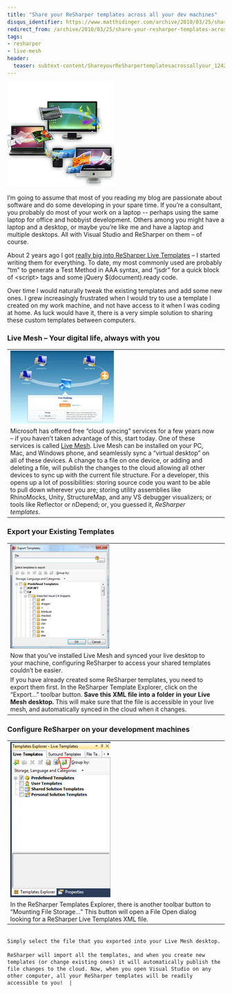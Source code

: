 ```yaml
---
title: "Share your ReSharper templates across all your dev machines"
disqus_identifier: https://www.matthidinger.com/archive/2010/03/25/share-your-resharper-templates-across-all-your-dev-machines.aspx
redirect_from: /archive/2010/03/25/share-your-resharper-templates-across-all-your-dev-machines.aspx/
tags: 
- resharper
- live-mesh
header:
  teaser: subtext-content/ShareyourReSharpertemplatesacrossallyour_1242C/live_mesh_thumb.png
---
```

![](/images/subtext-content/ShareyourReSharpertemplatesacrossallyour_1242C/live_mesh_thumb.png)

I’m going to assume that most of you reading my blog are passionate about software and do some developing in your spare time. If you’re a consultant, you probably do most of your work on a laptop -- perhaps using the same laptop for office and hobbyist development. Others among you might have a laptop and a desktop, or maybe you’re like me and have a laptop and multiple desktops. All with Visual Studio and ReSharper on them – of course.

About 2 years ago I got [really big into ReSharper Live Templates](https://www.matthidinger.com/archive/2008/10/02/code-snippets-with-snippet-designer-and-resharper-live-templates.aspx) – I started writing them for everything. To date, my most commonly used are probably “tm” to generate a Test Method in AAA syntax, and “jsdr” for a quick block of &lt;script&gt; tags and some jQuery $(document).ready code.

Over time I would naturally tweak the existing templates and add some new ones. I grew increasingly frustrated when I would try to use a template I created on my work machine, and not have access to it when I was coding at home. As luck would have it, there is a very simple solution to sharing these custom templates between computers.

### Live Mesh – Your digital life, always with you

|                                                                                                                                                                                                                                                                 |                                                                                                                                                                                                                                                                                                                                                                                                                                                                                                                                                                                                                                                                                                                                                                                                                                                     |
|-----------------------------------------------------------------------------------------------------------------------------------------------------------------------------------------------------------------------------------------------------------------|-----------------------------------------------------------------------------------------------------------------------------------------------------------------------------------------------------------------------------------------------------------------------------------------------------------------------------------------------------------------------------------------------------------------------------------------------------------------------------------------------------------------------------------------------------------------------------------------------------------------------------------------------------------------------------------------------------------------------------------------------------------------------------------------------------------------------------------------------------|
| ![](/images/subtext-content/ShareyourReSharpertemplatesacrossallyour_1242C/mesh_thumb_3.png)
 | Microsoft has offered free “cloud syncing” services for a few years now – if you haven’t taken advantage of this, start today. One of these services is called [Live Mesh](https://www.mesh.com/welcome/default.aspx). Live Mesh can be installed on your PC, Mac, and Windows phone, and seamlessly sync a “virtual desktop” on all of these devices. A change to a file on one device, or adding and deleting a file, will publish the changes to the cloud allowing all other devices to sync up with the current file structure. For a developer, this opens up a lot of possibilities: storing source code you want to be able to pull down wherever you are; storing utility assemblies like RhinoMocks, Unity, StructureMap, and any VS debugger visualizers; or tools like Reflector or nDepend; or, you guessed it, *ReSharper templates*. |

### Export your Existing Templates

|                                                                                                                                                                                                                                                                   |                                                                                                                                                                                                                                                                                                                                                           |
|-------------------------------------------------------------------------------------------------------------------------------------------------------------------------------------------------------------------------------------------------------------------|-----------------------------------------------------------------------------------------------------------------------------------------------------------------------------------------------------------------------------------------------------------------------------------------------------------------------------------------------------------|
| ![](/images/subtext-content/ShareyourReSharpertemplatesacrossallyour_1242C/image_thumb.png)
 | Now that you’ve installed Live Mesh and synced your live desktop to your machine, configuring ReSharper to access your shared templates couldn’t be easier.                                                                                                                                                                                               
                                                                                                                                                                                                                                                                     If you have already created some ReSharper templates, you need to export them first. In the ReSharper Template Explorer, click on the “Export…” toolbar button. **Save this XML file into a folder in your Live Mesh desktop.** This will make sure that the file is accessible in your live mesh, and automatically synced in the cloud when it changes.  |

### Configure ReSharper on your development machines

|                                                                                                                                                                                                                                                                       |                                                                                                                                                                                                                                                                                           |
|-----------------------------------------------------------------------------------------------------------------------------------------------------------------------------------------------------------------------------------------------------------------------|-------------------------------------------------------------------------------------------------------------------------------------------------------------------------------------------------------------------------------------------------------------------------------------------|
| ![](/images/subtext-content/ShareyourReSharpertemplatesacrossallyour_1242C/image_thumb_3.png)
 | In the ReSharper Templates Explorer, there is another toolbar button to “Mounting File Storage…” This button will open a File Open dialog looking for a ReSharper Live Templates XML file.                                                                                                
                                                                                                                                                                                                                                                                         Simply select the file that you exported into your Live Mesh desktop.                                                                                                                                                                                                                      
                                                                                                                                                                                                                                                                         ReSharper will import all the templates, and when you create new templates (or change existing ones) it will automatically publish the file changes to the cloud. Now, when you open Visual Studio on any other computer, all your ReSharper templates will be readily accessible to you!  |

 

